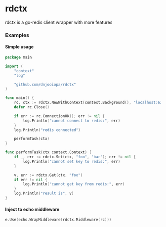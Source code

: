 # rdctx

rdctx is a go-redis client wrapper with more features

### Examples

#### Simple usage

```go
package main

import (
	"context"
	"log"

	"github.com/dnjooiopa/rdctx"
)

func main() {
	rc, ctx := rdctx.NewWithContext(context.Background(), "localhost:6379", "", 3)
	defer rc.Close()

	if err := rc.ConnectionOK(); err != nil {
		log.Println("cannot connect to redis:", err)
	}
	log.Println("redis connected")

	performTask(ctx)
}

func performTask(ctx context.Context) {
	if _, err := rdctx.Set(ctx, "foo", "bar"); err != nil {
		log.Println("cannot set key to redis:", err)
	}

	v, err := rdctx.Get(ctx, "foo")
	if err != nil {
		log.Println("cannot get key from redis:", err)
	}
	log.Println("result is", v)
}
```

#### Inject to echo middleware

```go
e.Use(echo.WrapMiddleware(rdctx.Middleware(rc)))
```
